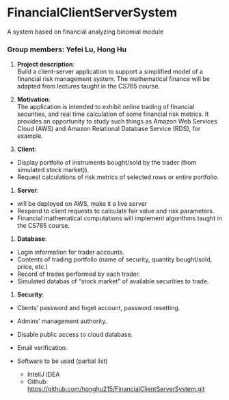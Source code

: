 # FinancialClientServerSystem
A system based on financial analyzing binomial module 

### Group members: Yefei Lu, Hong Hu

1. **Project description**:  
  Build a client-server application to support a simplified model of a financial risk management
system. The mathematical finance will be adapted from lectures taught in the CS765 course.

1. **Motivation**:  
  The application is intended to exhibit online trading of financial securities, and real time calculation of some financial risk metrics. It provides an opportunity to study such things as Amazon Web Services Cloud (AWS) and Amazon Relational Database Service (RDS), for example.  
  
1. **Client**:   

  * Display portfolio of instruments bought/sold by the trader (from simulated stock market)).
  * Request calculations of risk metrics of selected rows or entire portfolio.

1. **Server**:  

  * will be deployed on AWS, make it a live server  
  * Respond to client requests to calculate fair value and risk parameters.
  * Financial mathematical computations will implement algorithms taught in the CS765 course.

1. **Database**:  

  * Login information for trader accounts.
  * Contents of trading portfolio (name of security, quantity bought/sold, price, etc.)
  * Record of trades performed by each trader.
  * Simulated databas of “stock market” of available securities to trade.

1. **Security**:   

  * Clients’ password and foget account, password resetting.
  * Admins’ management authority. 
  * Disable public access to cloud database. 
  * Email verification.   
  
* Software to be used (partial list)
  * InteliJ IDEA
  * Github: https://github.com/honghu215/FinancialClientServerSystem.git

